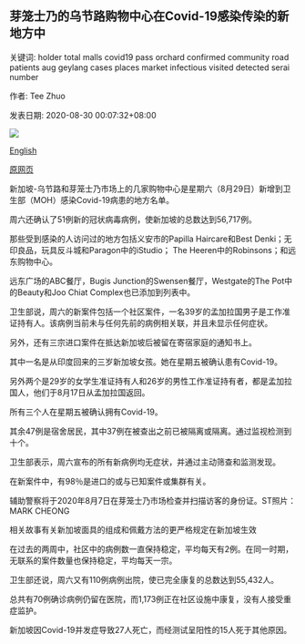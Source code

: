 ## 芽笼士乃的乌节路购物中心在Covid-19感染传染的新地方中

关键词: holder total malls covid19 pass orchard confirmed community road patients aug geylang cases places market infectious visited detected serai number

作者: Tee Zhuo

发表日期: 2020-08-30 00:07:32+08:00

![](https://www.straitstimes.com/sites/default/files/styles/x_large/public/articles/2020/08/30/ctorchardcollage2908.jpg?itok=0CoJx7gB)

[English](Orchard%20Road%20malls%2C%20Geylang%20Serai%20market%20among%20new%20places%20visited%20by%20Covid-19%20patients%20while%20infectious.md)

[原网页](https://www.straitstimes.com/singapore/health/orchard-road-malls-geylang-serai-market-among-new-places-visited-by-covid-19)

新加坡-乌节路和芽笼士乃市场上的几家购物中心是星期六（8月29日）新增到卫生部（MOH）感染Covid-19病患的地方名单。

周六还确认了51例新的冠状病毒病例，使新加坡的总数达到56,717例。

那些受到感染的人访问过的地方包括义安市的Papilla Haircare和Best Denki；无印良品，玩具反斗城和Paragon中的iStudio； The Heeren中的Robinsons；和远东购物中心。

远东广场的ABC餐厅，Bugis Junction的Swensen餐厅，Westgate的The Pot中的Beauty和Joo Chiat Complex也已添加到列表中。

卫生部说，周六的新案件包括一个社区案件，一名39岁的孟加拉国男子是工作准证持有人。该病例当前未与任何先前的病例相关联，并且未显示任何症状。

另外，还有三宗进口案件在抵达新加坡后被留在寄宿家庭的通知书上。

其中一名是从印度回来的三岁新加坡女孩。她在星期五被确认患有Covid-19。

另外两个是29岁的女学生准证持有人和26岁的男性工作准证持有者，都是孟加拉国人，他们于8月17日从孟加拉国返回。

所有三个人在星期五被确认拥有Covid-19。

其余47例是宿舍居民，其中37例在被查出之前已被隔离或隔离。通过监视检测到十个。

卫生部表示，周六宣布的所有新病例均无症状，并通过主动筛查和监测发现。

在新案件中，有98％是进口的或与已知案件或集群有关。



辅助警察将于2020年8月7日在芽笼士乃市场检查并扫描访客的身份证。ST照片：MARK CHEONG



相关故事有关新加坡面具的组成和佩戴方法的更严格规定在新加坡生效

在过去的两周中，社区中的病例数一直保持稳定，平均每天有2例。在同一时期，无联系的案件数量也保持稳定，平均每天一宗。

卫生部还说，周六又有110例病例出院，使已完全康复的总数达到55,432人。

总共有70例确诊病例仍留在医院，而1,173例正在社区设施中康复，没有人接受重症监护。

新加坡因Covid-19并发症导致27人死亡，而经测试呈阳性的15人死于其他原因。